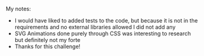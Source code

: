 My notes:

- I would have liked to added tests to the code, but because it is not in the requirements and no external libraries allowed I did not add any
- SVG Animations done purely through CSS was interesting to research but definitely not my forte
- Thanks for this challenge!